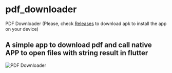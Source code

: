 # pdf_downloader

PDF Downloader (Please, check [Releases](https://github.com/RafiaChy/pdf_downloader/releases) to download apk to install the app on your device)

## A simple app to download pdf and call native APP to open files with string result in flutter

![PDF Downloader](assets/gifs/pdf_downloader.gif "pdf-downloader")

